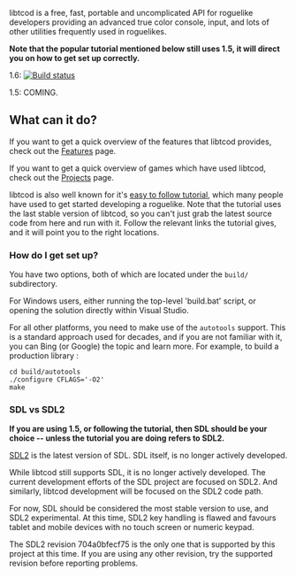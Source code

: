 libtcod is a free, fast, portable and uncomplicated API for roguelike developers providing an advanced true color console, input, and lots of other utilities frequently used in roguelikes.

**Note that the popular tutorial mentioned below still uses 1.5, it will direct you on how to get set up correctly.**

1.6: [![Build status](https://ci.appveyor.com/api/projects/status/6jh07hq205iy0mlh/branch/default?svg=true)](https://ci.appveyor.com/project/rmtew/libtcod/branch/default)

1.5: COMING.

## What can it do? ##

If you want to get a quick overview of the features that libtcod provides, check out the [Features](https://bitbucket.org/libtcod/libtcod/wiki/Features) page.

If you want to get a quick overview of games which have used libtcod, check out the [Projects](http://roguecentral.org/doryen/projects-2/) page.

libtcod is also well known for it's [easy to follow tutorial](http://www.roguebasin.com/index.php?title=Complete_Roguelike_Tutorial,_using_python%2Blibtcod), which many people have used to get started developing a roguelike.  Note that the tutorial uses the last stable version of libtcod, so you can't just grab the latest source code from here and run with it.  Follow the relevant links the tutorial gives, and it will point you to the right locations.

### How do I get set up? ###

You have two options, both of which are located under the `build/` subdirectory.

For Windows users, either running the top-level 'build.bat' script, or opening the solution directly within Visual Studio.

For all other platforms, you need to make use of the `autotools` support.  This is a standard approach used for decades, and if you are not familiar with it, you can Bing (or Google) the topic and learn more. For example, to build a production library :

    cd build/autotools
    ./configure CFLAGS='-O2'
    make

### SDL vs SDL2 ###

**If you are using 1.5, or following the tutorial, then SDL should be your choice -- unless the tutorial you are doing refers to SDL2.**

[SDL2](http://hg.libsdl.org/SDL) is the latest version of SDL.  SDL itself, is no longer actively developed.

While libtcod still supports SDL, it is no longer actively developed.  The current development efforts of the SDL project are focused on SDL2.  And similarly, libtcod development will be focused on the SDL2 code path.

For now, SDL should be considered the most stable version to use, and SDL2 experimental.  At this time, SDL2 key handling is flawed and favours tablet and mobile devices with no touch screen or numeric keypad.

The SDL2 revision 704a0bfecf75 is the only one that is supported by this project at this time.  If you are using any other revision, try the supported revision before reporting problems.